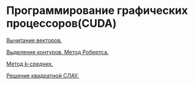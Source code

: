 # Программирование графических процессоров(CUDA)

[Вычитание векторов.](Crypto_lab1_report.pdf)

[Выделение контуров. Метод Робертса.](GCDsearch.py)

[Метод k-средних.](Лабораторная1.pdf)

[Решение квадратной СЛАУ.](msieve153)
